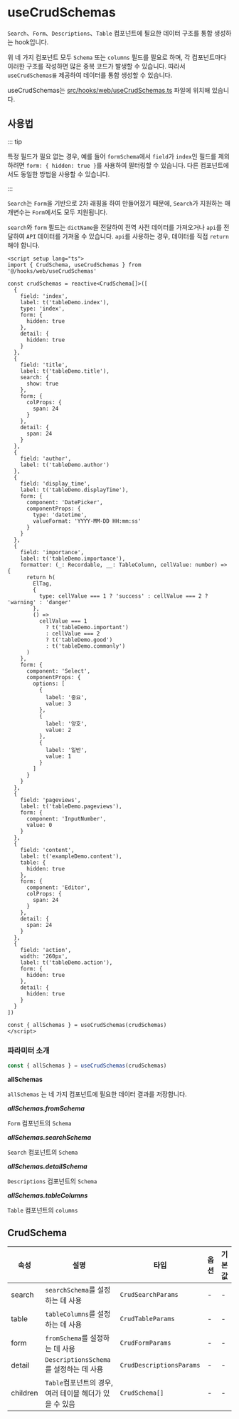 # useCrudSchemas
`Search`、`Form`、`Descriptions`、`Table` 컴포넌트에 필요한 데이터 구조를 통합 생성하는 hook입니다.

위 네 가지 컴포넌트 모두 `Schema` 또는 `columns` 필드를 필요로 하며, 각 컴포넌트마다 이러한 구조를 작성하면 많은 중복 코드가 발생할 수 있습니다. 따라서 `useCrudSchemas를` 제공하여 데이터를 통합 생성할 수 있습니다.

useCrudSchemas는 [src/hooks/web/useCrudSchemas.ts](https://github.com/web2-solution/web2-vue-framework/blob/main/src/hooks/web/useCrudSchemas.ts) 파일에 위치해 있습니다.

## 사용법

::: tip

특정 필드가 필요 없는 경우, 예를 들어 `formSchema`에서 `field`가 `index`인 필드를 제외하려면 `form: { hidden: true }`를 사용하여 필터링할 수 있습니다. 다른 컴포넌트에서도 동일한 방법을 사용할 수 있습니다.

:::

`Search`는 `Form`을 기반으로 2차 래핑을 하여 만들어졌기 때문에, `Search`가 지원하는 매개변수는 `Form`에서도 모두 지원됩니다.

`search`와 `form` 필드는 `dictName`을 전달하여 전역 사전 데이터를 가져오거나 `api`를 전달하여 `API` 데이터를 가져올 수 있습니다. `api`를 사용하는 경우, 데이터를 직접 `return`해야 합니다.

```vue
<script setup lang="ts">
import { CrudSchema, useCrudSchemas } from '@/hooks/web/useCrudSchemas'

const crudSchemas = reactive<CrudSchema[]>([
  {
    field: 'index',
    label: t('tableDemo.index'),
    type: 'index',
    form: {
      hidden: true
    },
    detail: {
      hidden: true
    }
  },
  {
    field: 'title',
    label: t('tableDemo.title'),
    search: {
      show: true
    },
    form: {
      colProps: {
        span: 24
      }
    },
    detail: {
      span: 24
    }
  },
  {
    field: 'author',
    label: t('tableDemo.author')
  },
  {
    field: 'display_time',
    label: t('tableDemo.displayTime'),
    form: {
      component: 'DatePicker',
      componentProps: {
        type: 'datetime',
        valueFormat: 'YYYY-MM-DD HH:mm:ss'
      }
    }
  },
  {
    field: 'importance',
    label: t('tableDemo.importance'),
    formatter: (_: Recordable, __: TableColumn, cellValue: number) => {
      return h(
        ElTag,
        {
          type: cellValue === 1 ? 'success' : cellValue === 2 ? 'warning' : 'danger'
        },
        () =>
          cellValue === 1
            ? t('tableDemo.important')
            : cellValue === 2
            ? t('tableDemo.good')
            : t('tableDemo.commonly')
      )
    },
    form: {
      component: 'Select',
      componentProps: {
        options: [
          {
            label: '중요',
            value: 3
          },
          {
            label: '양호',
            value: 2
          },
          {
            label: '일반',
            value: 1
          }
        ]
      }
    }
  },
  {
    field: 'pageviews',
    label: t('tableDemo.pageviews'),
    form: {
      component: 'InputNumber',
      value: 0
    }
  },
  {
    field: 'content',
    label: t('exampleDemo.content'),
    table: {
      hidden: true
    },
    form: {
      component: 'Editor',
      colProps: {
        span: 24
      }
    },
    detail: {
      span: 24
    }
  },
  {
    field: 'action',
    width: '260px',
    label: t('tableDemo.action'),
    form: {
      hidden: true
    },
    detail: {
      hidden: true
    }
  }
])

const { allSchemas } = useCrudSchemas(crudSchemas)
</script>

```

### 파라미터 소개

```ts
const { allSchemas } = useCrudSchemas(crudSchemas)
```

**allSchemas**

`allSchemas` 는 네 가지 컴포넌트에 필요한 데이터 결과를 저장합니다.


***allSchemas.fromSchema***

`Form` 컴포넌트의  `Schema`

***allSchemas.searchSchema***

`Search` 컴포넌트의  `Schema`

***allSchemas.detailSchema***

`Descriptions` 컴포넌트의  `Schema`

***allSchemas.tableColumns***

`Table` 컴포넌트의  `columns`

## CrudSchema

| 속성 | 설명 | 타입 | 옵션 | 기본 값 |
| ---- | ---- | ---- | ---- | ---- |
| search | `searchSchema`를 설정하는 데 사용 | `CrudSearchParams` | - | - |
| table | `tableColumns`를 설정하는 데 사용 | `CrudTableParams` | - | - |
| form | `fromSchema`를 설정하는 데 사용 | `CrudFormParams` | - | - |
| detail | `DescriptionsSchema`를 설정하는 데 사용 | `CrudDescriptionsParams` | - | - |
| children | `Table`컴포넌트의 경우, 여러 테이블 헤더가 있을 수 있음 | `CrudSchema[]` | - | - |
